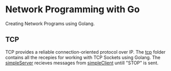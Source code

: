 # Network Programming with Go
Creating Network Programs using Golang.


## TCP
TCP provides a reliable connection-oriented protocol over IP.
The [tcp](tcp) folder contains all the recepies for working with TCP Sockets using Golang.
The [simpleServer](tcp/simpleServer.go) recieves messages from [simpleClient](tcp/simpleClient.go) untill "STOP" is sent.